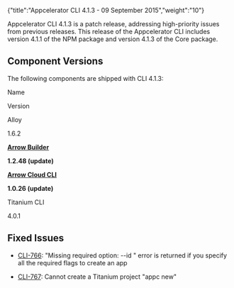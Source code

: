 {"title":"Appcelerator CLI 4.1.3 - 09 September 2015","weight":"10"}

Appcelerator CLI 4.1.3 is a patch release, addressing high-priority issues from previous releases. This release of the Appcelerator CLI includes version 4.1.1 of the NPM package and version 4.1.3 of the Core package.

## Component Versions

The following components are shipped with CLI 4.1.3:

Name

Version

Alloy

1.6.2

**[Arrow Builder](/docs/appc/Axway_API_Builder/API_Builder/API_Builder_Release_Notes/)**

**1.2.48 (update)**

**[Arrow Cloud CLI](/docs/appc/AMPLIFY_Runtime_Services/AMPLIFY_Runtime_Services_Release_Notes/)**

**1.0.26 (update)**

Titanium CLI

4.0.1

## Fixed Issues

* [CLI-766](https://jira.appcelerator.org/browse/CLI-766): "Missing required option: --id <value>" error is returned if you specify all the required flags to create an app

* [CLI-767](https://jira.appcelerator.org/browse/CLI-767): Cannot create a Titanium project "appc new"
